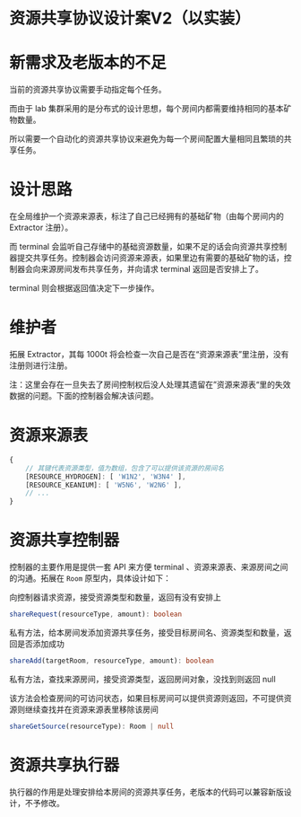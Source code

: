 # 资源共享协议设计案V2（以实装）

# 新需求及老版本的不足

当前的资源共享协议需要手动指定每个任务。

而由于 lab 集群采用的是分布式的设计思想，每个房间内都需要维持相同的基本矿物数量。

所以需要一个自动化的资源共享协议来避免为每一个房间配置大量相同且繁琐的共享任务。

# 设计思路

在全局维护一个资源来源表，标注了自己已经拥有的基础矿物（由每个房间内的 Extractor 注册）。

而 terminal 会监听自己存储中的基础资源数量，如果不足的话会向资源共享控制器提交共享任务。控制器会访问资源来源表，如果里边有需要的基础矿物的话，控制器会向来源房间发布共享任务，并向请求 terminal 返回是否安排上了。

terminal 则会根据返回值决定下一步操作。

# 维护者

拓展 Extractor，其每 1000t 将会检查一次自己是否在“资源来源表”里注册，没有注册则进行注册。

注：这里会存在一旦失去了房间控制权后没人处理其遗留在”资源来源表“里的失效数据的问题。下面的控制器会解决该问题。

# 资源来源表

```js
{
    // 其键代表资源类型，值为数组，包含了可以提供该资源的房间名
    [RESOURCE_HYDROGEN]: [ 'W1N2', 'W3N4' ],
    [RESOURCE_KEANIUM]: [ 'W5N6', 'W2N6' ],
    // ...
}
```

# 资源共享控制器

控制器的主要作用是提供一套 API 来方便 terminal 、资源来源表、来源房间之间的沟通。拓展在 `Room` 原型内，具体设计如下：

向控制器请求资源，接受资源类型和数量，返回有没有安排上

```ts
shareRequest(resourceType, amount): boolean
```

私有方法，给本房间发添加资源共享任务，接受目标房间名、资源类型和数量，返回是否添加成功

```ts
shareAdd(targetRoom, resourceType, amount): boolean
```

私有方法，查找来源房间，接受资源类型，返回房间对象，没找到则返回 null

该方法会检查房间的可访问状态，如果目标房间可以提供资源则返回，不可提供资源则继续查找并在资源来源表里移除该房间

```ts
shareGetSource(resourceType): Room | null
```

# 资源共享执行器

执行器的作用是处理安排给本房间的资源共享任务，老版本的代码可以兼容新版设计，不予修改。
